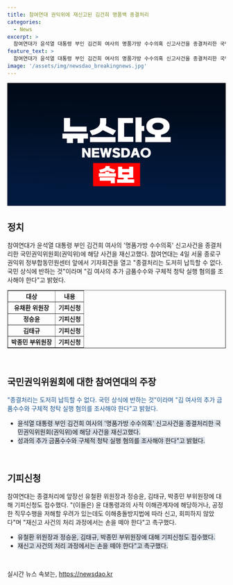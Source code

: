 ```yaml
---
title: 참여연대 권익위에 재신고된 김건희 명품백 종결처리
categories:
  - News
excerpt: >
  참여연대가 윤석열 대통령 부인 김건희 여사의 명품가방 수수의혹 신고사건을 종결처리한 국민권익위원회에 해당 사건을 재신고하고, 추가 금품수수와 구체적 청탁 실행 혐의를 조사해야 한다고 촉구했다. 최재영 목사의 주장과 법원 판례 등을 들며 종결처리를 지적하고, 사건의 처리과정에서 손을 뗄 것을 요구했다. 또한, 이와 관련해 유철환 위원장 등에 대한 기피신청을 하며 이해충돌방지법을 언급하여 공정한 직무수행을 촉구했다.
feature_text: >
  참여연대가 윤석열 대통령 부인 김건희 여사의 명품가방 수수의혹 신고사건을 종결처리한 국민권익위원회에 해당 사건을 재신고하고, 추가 금품수수와 구체적 청탁 실행 혐의를 조사해야 한다고 촉구했다. 최재영 목사의 주장과 법원 판례 등을 들며 종결처리를 지적하고, 사건의 처리과정에서 손을 뗄 것을 요구했다. 또한, 이와 관련해 유철환 위원장 등에 대한 기피신청을 하며 이해충돌방지법을 언급하여 공정한 직무수행을 촉구했다.
image: '/assets/img/newsdao_breakingnews.jpg'
---
```


<p><img src="/assets/img/newsdao_breakingnews.jpg" alt="ontimetimes 속보" /></p>

<h2 data-ke-size="size26">정치</h2>

<p data-ke-size="size16">참여연대가 윤석열 대통령 부인 김건희 여사의 '명품가방 수수의혹' 신고사건을 종결처리한 국민권익위원회(권익위)에 해당 사건을 재신고했다. 참여연대는 4일 서울 종로구 권익위 정부합동민원센터 앞에서 기자회견을 열고 "종결처리는 도저히 납득할 수 없다. 국민 상식에 반하는 것"이라며 "김 여사의 추가 금품수수와 구체적 청탁 실행 혐의를 조사해야 한다"고 밝혔다.</p>

<table style="width: 100%;" border="1">
<tbody>
<tr>
<td style="text-align: center; height: 17px;"><strong>대상</strong></td>
<td style="text-align: center; height: 17px;"><strong>내용</strong></td>
</tr>
<tr>
<td style="text-align: center; height: 17px;"><b>유채환 위원장</b></td>
<td style="text-align: center; height: 17px;"><b>기피신청</b> </td>
</tr>
<tr>
<td style="text-align: center; height: 17px;"><b>정승윤</b></td>
<td style="text-align: center; height: 17px;"><b>기피신청</b> </td>
</tr>
<tr>
<td style="text-align: center; height: 17px;"><b>김태규</b></td>
<td style="text-align: center; height: 17px;"><b>기피신청</b> </td>
</tr>
<tr>
<td style="text-align: center; height: 17px;"><b>박종민 부위원장</b></td>
<td style="text-align: center; height: 17px;"><b>기피신청</b> </td>
</tr>
</tbody>
</table>

<p data-ke-size="size16">&nbsp;</p>

<h2 data-ke-size="size26">국민권익위원회에 대한 참여연대의 주장</h2>

<p data-ke-size="size16"><span style="color: #1a5490;">"종결처리는 도저히 납득할 수 없다. 국민 상식에 반하는 것"이라며 "김 여사의 추가 금품수수와 구체적 청탁 실행 혐의를 조사해야 한다"고 밝혔다.</span></p>

<ul>
<li><span style="background-color: #21538527;">윤석열 대통령 부인 김건희 여사의 '명품가방 수수의혹' 신고사건을 종결처리한 국민권익위원회(권익위)에 해당 사건을 재신고했다.</span></li>
<li><span style="background-color: #21538527;">성과의 추가 금품수수와 구체적 청탁 실행 혐의를 조사해야 한다"고 밝혔다.</span></li>
</ul>

<p data-ke-size="size16">&nbsp;</p>

<h2 data-ke-size="size26">기피신청</h2>

<p data-ke-size="size16">참여연대는 종결처리에 앞장선 유철환 위원장과 정승윤, 김태규, 박종민 부위원장에 대해 기피신청도 접수했다. "(이들은) 윤 대통령과의 사적 이해관계자에 해당하거나, 공정한 직무수행을 저해할 우려가 있는데도 이해충돌방지법에 따라 신고, 회피하지 않았다"며 "재신고 사건의 처리 과정에서는 손을 떼야 한다"고 촉구했다.</p>

<ul>
<li><span style="background-color: #21538527;">유철환 위원장과 정승윤, 김태규, 박종민 부위원장에 대해 기피신청도 접수했다.</span></li>
<li><span style="background-color: #21538527;">재신고 사건의 처리 과정에서는 손을 떼야 한다"고 촉구했다.</span></li>
</ul>

<p data-ke-size="size16">&nbsp;</p>
실시간 뉴스 속보는, <a href="https://newsdao.kr" rel="dofollow">https://newsdao.kr</a>



